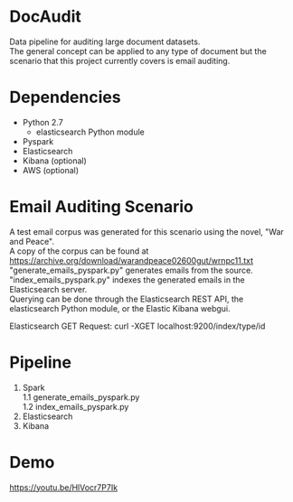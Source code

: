 # DocAudit
Data pipeline for auditing large document datasets.    
The general concept can be applied to any type of document but the scenario that this project currently covers is email auditing.  

# Dependencies  
* Python 2.7  
  * elasticsearch Python module  
* Pyspark 
* Elasticsearch  
* Kibana (optional)  
* AWS (optional)  

# Email Auditing Scenario
A test email corpus was generated for this scenario using the novel, "War and Peace".  
A copy of the corpus can be found at https://archive.org/download/warandpeace02600gut/wrnpc11.txt  
"generate_emails_pyspark.py" generates emails from the source.  
"index_emails_pyspark.py" indexes the generated emails in the Elasticsearch server.  
Querying can be done through the Elasticsearch REST API, the elasticsearch Python module, or the Elastic Kibana webgui.    

Elasticsearch GET Request: curl -XGET localhost:9200/index/type/id

# Pipeline  
1. Spark  
  1.1 generate_emails_pyspark.py  
  1.2 index_emails_pyspark.py  
2. Elasticsearch  
3. Kibana 

# Demo  
https://youtu.be/HlVocr7P7Ik
